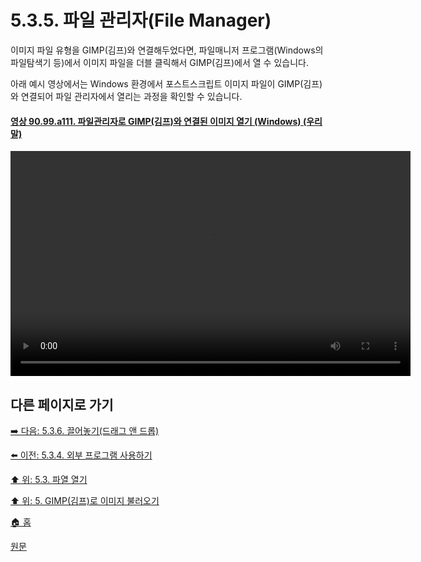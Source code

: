 # 5.3.5. 파일 관리자(File Manager)
이미지 파일 유형을 GIMP(김프)와 연결해두었다면, 파일매니저 프로그램(Windows의 파일탐색기 등)에서 이미지 파일을 더블 클릭해서 GIMP(김프)에서 열 수 있습니다.

아래 예시 영상에서는 Windows 환경에서 포스트스크립트 이미지 파일이 GIMP(김프)와 연결되어 파일 관리자에서 열리는 과정을 확인할 수 있습니다.

<a id="90-99-a111"></a>

#### [영상 90.99.a111. 파일관리자로 GIMP(김프)와 연결된 이미지 열기 (Windows) (우리말)](./90-99-etc.md#90-99-a111)
<video controls="controls" width="640" height="360" src="https://github.com/wonder13662/gimp/assets/15767104/8057c3c1-9694-4d4d-bb0b-fa2b76504678"></video>

## 다른 페이지로 가기

[➡️ 다음: 5.3.6. 끌어놓기(드래그 앤 드롭)](./05-03-06-drag-and-drop.md)

[⬅️ 이전: 5.3.4. 외부 프로그램 사용하기](./05-03-04-using-external-programs.md)

[⬆️ 위: 5.3. 파열 열기](./05-03-00-opening-files.md)

[⬆️ 위: 5. GIMP(김프)로 이미지 불러오기](./05-00-getting-images-into-gimp.md)

[🏠 홈](./00-home.md)

[원문](https://docs.gimp.org/2.10/ko/gimp-using-file-manager.html)